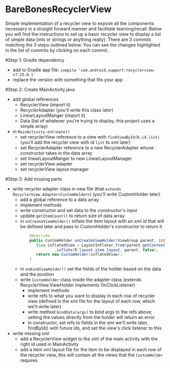 # BareBonesRecyclerView
Simple implementation of a recycler view to expose all the components necessary in a straight forward manner and facilitate learning/recall.
Below you will find the instructions to set up a basic recycler view to display a list of simple data (ints or strings or anything really).
There are 3 commits matching the 3 steps outlined below. You can see the changes highlighted in the list of commits by clicking on each commit.

#Step 1: Gradle dependency
* add to Gradle app file: `compile 'com.android.support:recyclerview-v7:25.0.1'`
* replace the version with something that fits your app

#Step 2: Create MainActivity.java
* add global references
  * RecyclerView (import it)
  * RecyclerAdapter (you'll write this class later)
  * LinearLayoutManger (import it)
  * Data (list of whatever you're trying to display, this project uses a simple array)
* in `MainActivity.onCreate()`
  * set recyclerView reference to a view with `findViewById(R.id.list)` (you'll add the recycler view with id `list` to xml later)
  * set RecyclerAdapter reference to a new RecyclerAdapter whose constructor takes in the data array
  * set linearLayoutManger to new LinearLayoutManager
  * set recyclerView adapter
  * set recyclerView layout manager
  
#Step 3: Add missing parts
* write recycler adapter class in new file (that `extends RecyclerView.Adapter<CustomHolder>`)
  (you'll write CustomHolder later)
  * add a global reference to a data array
  * implement methods
  * write constructor and set data to the constructor's input
  * update `getItemCount()` to return size of data array
  * in `onCreateViewHolder()` inflate the item layout with an xml id that will be defined later and pass to CustomHolder's constructor to return it
    ```java
        @Override
        public CustomHolder onCreateViewHolder(ViewGroup parent, int viewType) {
           View inflatedView = LayoutInflater.from(parent.getContext())
                   .inflate(R.layout.item_layout, parent, false);
           return new CustomHolder(inflatedView);
        }
     ```
  * in `onBindViewHolder()` set the fields of the holder based on the data and the position
  * write `CustomHolder` class inside the adapter class (extends RecyclerView.ViewHolder implements OnClickListener)
    * implement methods
    * write refs to what you want to display in each row of recycler view (defined in the xml file for the layout of each row, which we'll write later)
    * write method `bindData(args)` to bind args to the refs above; setting the values directly from the holder will return an error
    * in constructor, set refs to fields in the xml we'll write later, findById() with future ids, and set the view's click listener to this
* write missing xml
  * add a RecyclerView widget to the xml of the main activity with the right id used in MainActivity
  * add a item xml layout file for the item to be displayed in each row of the recycler view, this will contain all the views that the `CustomHolder` requires
  
